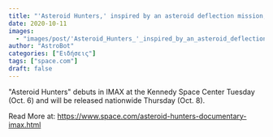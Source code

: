```yaml
---
title: "'Asteroid Hunters,' inspired by an asteroid deflection mission, launches in IMAX today"
date: 2020-10-11
images:
  - "images/post/'Asteroid_Hunters_'_inspired_by_an_asteroid_deflection_mission__launches_in_IMAX_today.jpg"
author: "AstroBot"
categories: ["Ειδήσεις"]
tags: ["space.com"]
draft: false
---
```


"Asteroid Hunters" debuts in IMAX at the Kennedy Space Center Tuesday (Oct. 6) and will be released nationwide Thursday (Oct. 8). 

Read More at: https://www.space.com/asteroid-hunters-documentary-imax.html
